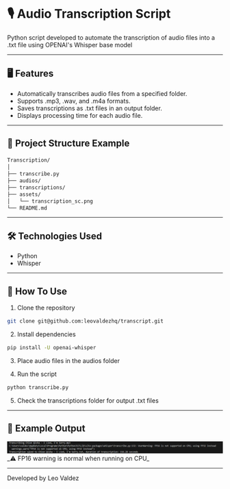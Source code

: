 # 🎙️ Audio Transcription Script

Python script developed to automate the transcription of audio files into a .txt file using OPENAI's Whisper base model

---
 
## 🖥️ Features

- Automatically transcribes audio files from a specified folder.
- Supports .mp3, .wav, and .m4a formats.
- Saves transcriptions as .txt files in an output folder.
- Displays processing time for each audio file.

---

## 📂 Project Structure Example
```text
Transcription/
│
├── transcribe.py
├── audios/
├── transcriptions/
├── assets/
│   └── transcription_sc.png
└── README.md
```

---

## 🛠️ Technologies Used
- Python
- Whisper

---

## 🚀 How To Use
1. Clone the repository
```bash
git clone git@github.com:leovaldezhq/transcript.git
```
2. Install dependencies
```bash
pip install -U openai-whisper
```
3. Place audio files in the audios folder

4. Run the script
```bash
python transcribe.py
```
5. Check the transcriptions folder for output .txt files

---
## 📸 Example Output
<img src="assets/transcription_sc.png" alt="Screenshot of Example Output" width="800" />
_⚠️ FP16 warning is normal when running on CPU_

---
Developed by Leo Valdez


